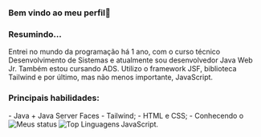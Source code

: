 ### Bem vindo ao meu perfil👋

<h3>Resumindo...</h3>
Entrei no mundo da programação há 1 ano, com o curso técnico Desenvolvimento de Sistemas e atualmente sou desenvolvedor Java Web Jr. Também estou cursando ADS. 
Utilizo o framework JSF, biblioteca Tailwind e por último, mas não menos importante, JavaScript.

<h3>Principais habilidades:</h3>
- Java + Java Server Faces
- Tailwind;
- HTML e CSS;
- Conhecendo o JavaScript.


<img alt="Meus status" align="Left" witdth="47%" src="https://github-readme-stats.vercel.app/api?username=MaikRibeiro&theme=cobalt"/>
<img alt="Top Linguagens" align="Left" witdth="47%" src="https://github-readme-stats.vercel.app/api/top-langs/?username=MaikRibeiro&layout=compact&theme=cobalt"/>
